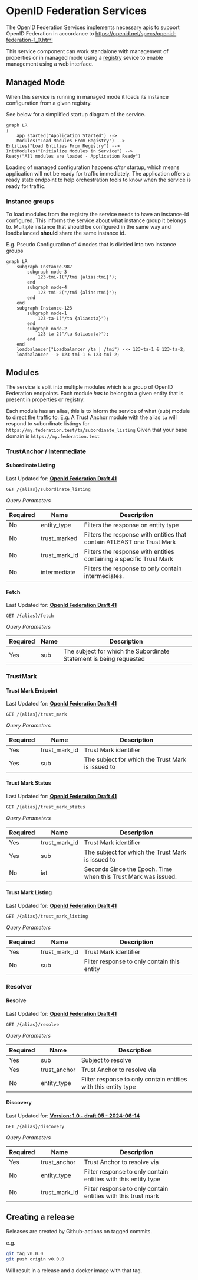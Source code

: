 # OpenID Federation Services

The OpenID Federation Services implements necessary apis to support OpenID Federation in accordance
to https://openid.net/specs/openid-federation-1_0.html

This service component can work standalone with management of properties or in managed mode
using a [registry](https://github.com/swedenconnect/openid-federation-registry) sevice to enable management using a web
interface.

## Managed Mode

When this service is running in managed mode it loads its instance configuration from a given registry.

See below for a simplified startup diagram of the service.

```mermaid
graph LR
;
    app_started("Application Started") --> 
    Modules("Load Modules From Registry") -->
Entities("Load Entities From Registry") -->
InitModules("Initialize Modules in Service") -->
Ready("All modules are loaded - Application Ready")
```

Loading of managed configuration happens _after_ startup, which means application will not be ready for traffic
immediately. The application offers a ready state endpoint to help orchestration tools to know when the service is
ready for traffic.

### Instance groups

To load modules from the registry the service needs to have an instance-id configured.
This informs the service about what instance group it belongs to. Multiple instance that should be configured in the same way and loadbalanced **should**
share the same instance id.

E.g. Pseudo Configuration of 4 nodes that is divided into two instance groups

```mermaid
graph LR
    subgraph Instance-987
        subgraph node-3
            123-tmi-1("/tmi {alias:tmi}");
        end
        subgraph node-4
            123-tmi-2("/tmi {alias:tmi}");
        end
    end
    subgraph Instance-123
        subgraph node-1
            123-ta-1("/ta {alias:ta}");
        end
        subgraph node-2
            123-ta-2("/ta {alias:ta}");
        end
    end
    loadbalancer("Loadbalancer /ta | /tmi") --> 123-ta-1 & 123-ta-2;
    loadbalancer --> 123-tmi-1 & 123-tmi-2;
```

## Modules

The service is split into multiple modules which is a group of OpenID Federation endpoints.
Each module _has_ to belong to a given entity that is present in properties or registry.

Each module has an alias, this is to inform the service of what (sub) module to direct the traffic to. E.g.
A Trust Anchor module with the alias `ta` will respond to subordinate listings
for `https://my.federation.test/ta/subordinate_listing`
Given that your base domain is `https://my.federation.test`

### TrustAnchor / Intermediate

#### Subordinate Listing

Last Updated
for: **[OpenId Federation Draft 41](https://openid.net/specs/openid-federation-1_0.html#name-subordinate-listing-request)**

`GET /{alias}/subordinate_listing`

*Query Parameters*

| Required | Name          | Description                                                            |
|----------|---------------|------------------------------------------------------------------------|
| No       | entity_type   | Filters the response on entity type                                    |
| No       | trust_marked  | Filters the response with entities that contain ATLEAST one Trust Mark |
| No       | trust_mark_id | Filters the response with entities containing a specific Trust Mark    |
| No       | intermediate  | Filters the response to only contain intermediates.                    |

#### Fetch

Last Updated
for: **[OpenId Federation Draft 41](https://openid.net/specs/openid-federation-1_0.html#name-fetch-subordinate-statement)**

`GET /{alias}/fetch`

*Query Parameters*

| Required | Name | Description                                                        |
|----------|------|--------------------------------------------------------------------|
| Yes      | sub  | The subject for which the Subordinate Statement is being requested |

### TrustMark

#### Trust Mark Endpoint

Last Updated
for: **[OpenId Federation Draft 41](https://openid.net/specs/openid-federation-1_0.html#name-trust-mark-endpoint)**

`GET /{alias}/trust_mark`

*Query Parameters*

| Required | Name          | Description                                       |
|----------|---------------|---------------------------------------------------|
| Yes      | trust_mark_id | Trust Mark identifier                             |
| Yes      | sub           | The subject for which the Trust Mark is issued to |

#### Trust Mark Status

Last Updated
for: **[OpenId Federation Draft 41](https://openid.net/specs/openid-federation-1_0.html#name-trust-mark-status)**

`GET /{alias}/trust_mark_status`

*Query Parameters*

| Required | Name          | Description                                                    |
|----------|---------------|----------------------------------------------------------------|
| Yes      | trust_mark_id | Trust Mark identifier                                          |
| Yes      | sub           | The subject for which the Trust Mark is issued to              |
| No       | iat           | Seconds Since the Epoch. Time when this Trust Mark was issued. |

#### Trust Mark Listing

Last Updated
for: **[OpenId Federation Draft 41](https://openid.net/specs/openid-federation-1_0.html#name-trust-marked-entities-listi)**

`GET /{alias}/trust_mark_listing`

*Query Parameters*

| Required | Name          | Description                                 |
|----------|---------------|---------------------------------------------|
| Yes      | trust_mark_id | Trust Mark identifier                       |
| No       | sub           | Filter response to only contain this entity |

### Resolver

#### Resolve

Last Updated
for: **[OpenId Federation Draft 41](https://openid.net/specs/openid-federation-1_0.html#name-trust-marked-entities-listi)**

`GET /{alias}/resolve`

*Query Parameters*

| Required | Name         | Description                                                    |
|----------|--------------|----------------------------------------------------------------|
| Yes      | sub          | Subject to resolve                                             |
| Yes      | trust_anchor | Trust Anchor to resolve via                                    |
| No       | entity_type  | Filter response to only contain entities with this entity type |

#### Discovery

Last Updated
for: **[Version: 1.0 - draft 05 - 2024-06-14](https://github.com/oidc-sweden/specifications/blob/main/swedish-oidc-fed-profile.md#62-discovery-request)**

`GET /{alias}/discovery`

*Query Parameters*

| Required | Name          | Description                                                    |
|----------|---------------|----------------------------------------------------------------|
| Yes      | trust_anchor  | Trust Anchor to resolve via                                    |
| No       | entity_type   | Filter response to only contain entities with this entity type |
| No       | trust_mark_id | Filter response to only contain entities with this trust mark  |

## Creating a release

Releases are created by Github-actions on tagged commits.

e.g.

```bash
git tag v0.0.0
git push origin v0.0.0
```

Will result in a release and a docker image with that tag.
